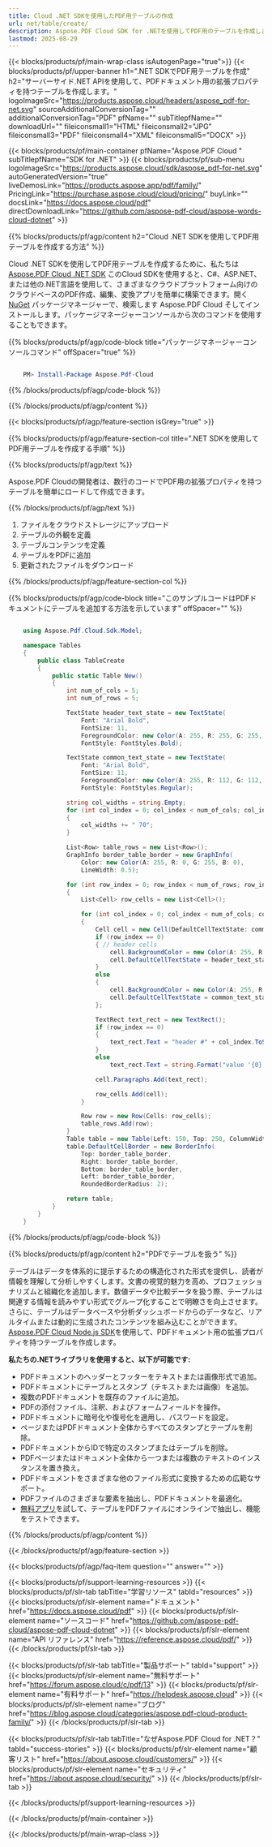```yaml
---
title: Cloud .NET SDKを使用したPDF用テーブルの作成
url: net/table/create/
description: Aspose.PDF Cloud SDK for .NETを使用してPDF用のテーブルを作成します。文書のために拡張された構造化レイアウトを動的に生成します。
lastmod: 2025-08-29
---
```


{{< blocks/products/pf/main-wrap-class isAutogenPage="true">}}
{{< blocks/products/pf/upper-banner h1=".NET SDKでPDF用テーブルを作成" h2="サーバーサイド.NET APIを使用して、PDFドキュメント用の拡張プロパティを持つテーブルを作成します。" logoImageSrc="https://products.aspose.cloud/headers/aspose_pdf-for-net.svg" sourceAdditionalConversionTag="" additionalConversionTag="PDF" pfName="" subTitlepfName="" downloadUrl="" fileiconsmall1="HTML" fileiconsmall2="JPG" fileiconsmall3="PDF" fileiconsmall4="XML" fileiconsmall5="DOCX" >}}

{{< blocks/products/pf/main-container pfName="Aspose.PDF Cloud " subTitlepfName="SDK for .NET" >}}
{{< blocks/products/pf/sub-menu logoImageSrc="https://products.aspose.cloud/sdk/aspose_pdf-for-net.svg"
autoGeneratedVersion="true"
liveDemosLink="https://products.aspose.app/pdf/family/" PricingLink="https://purchase.aspose.cloud/cloud/pricing/" buyLink="" docsLink="https://docs.aspose.cloud/pdf"  directDownloadLink="https://github.com/aspose-pdf-cloud/aspose-words-cloud-dotnet" >}}

{{% blocks/products/pf/agp/content h2="Cloud .NET SDKを使用してPDF用テーブルを作成する方法" %}}

Cloud .NET SDKを使用してPDF用テーブルを作成するために、私たちは
[Aspose.PDF Cloud .NET SDK](https://products.aspose.cloud/pdf/net/)
このCloud SDKを使用すると、C#、ASP.NET、または他の.NET言語を使用して、さまざまなクラウドプラットフォーム向けのクラウドベースのPDF作成、編集、変換アプリを簡単に構築できます。開く
[NuGet](https://www.nuget.org/packages/Aspose.Pdf-Cloud)
パッケージマネージャーで、検索します
Aspose.PDF Cloud
そしてインストールします。パッケージマネージャーコンソールから次のコマンドを使用することもできます。

{{% blocks/products/pf/agp/code-block title="パッケージマネージャーコンソールコマンド" offSpacer="true" %}}

```powershell

    PM> Install-Package Aspose.Pdf-Cloud

```

{{% /blocks/products/pf/agp/code-block %}}

{{% /blocks/products/pf/agp/content %}}

{{< blocks/products/pf/agp/feature-section isGrey="true" >}}

{{% blocks/products/pf/agp/feature-section-col title=".NET SDKを使用してPDF用テーブルを作成する手順" %}}

{{% blocks/products/pf/agp/text %}}

Aspose.PDF Cloudの開発者は、数行のコードでPDF用の拡張プロパティを持つテーブルを簡単にロードして作成できます。

{{% /blocks/products/pf/agp/text %}}

1. ファイルをクラウドストレージにアップロード
1. テーブルの外観を定義
1. テーブルコンテンツを定義
1. テーブルをPDFに追加
1. 更新されたファイルをダウンロード

{{% /blocks/products/pf/agp/feature-section-col %}}

{{% blocks/products/pf/agp/code-block title="このサンプルコードはPDFドキュメントにテーブルを追加する方法を示しています" offSpacer="" %}}

```cs

    using Aspose.Pdf.Cloud.Sdk.Model;

    namespace Tables
    {
        public class TableCreate
        {
            public static Table New()
            {
                int num_of_cols = 5;
                int num_of_rows = 5;

                TextState header_text_state = new TextState(
                    Font: "Arial Bold",
                    FontSize: 11,
                    ForegroundColor: new Color(A: 255, R: 255, G: 255, B: 255),
                    FontStyle: FontStyles.Bold);

                TextState common_text_state = new TextState(
                    Font: "Arial Bold",
                    FontSize: 11,
                    ForegroundColor: new Color(A: 255, R: 112, G: 112, B: 112),
                    FontStyle: FontStyles.Regular);

                string col_widths = string.Empty;
                for (int col_index = 0; col_index < num_of_cols; col_index++)
                {
                    col_widths += " 70";
                }

                List<Row> table_rows = new List<Row>();
                GraphInfo border_table_border = new GraphInfo(
                    Color: new Color(A: 255, R: 0, G: 255, B: 0),
                    LineWidth: 0.5);

                for (int row_index = 0; row_index < num_of_rows; row_index++)
                {
                    List<Cell> row_cells = new List<Cell>();

                    for (int col_index = 0; col_index < num_of_cols; col_index++)
                    {
                        Cell cell = new Cell(DefaultCellTextState: common_text_state, Paragraphs: new List<TextRect>());
                        if (row_index == 0)
                        { // header cells
                            cell.BackgroundColor = new Color(A: 255, R: 128, G: 128, B: 128);
                            cell.DefaultCellTextState = header_text_state;
                        }
                        else
                        {
                            cell.BackgroundColor = new Color(A: 255, R: 255, G: 255, B: 255);
                            cell.DefaultCellTextState = common_text_state;
                        };

                        TextRect text_rect = new TextRect();
                        if (row_index == 0)
                        {
                            text_rect.Text = "header #" + col_index.ToString();
                        }
                        else
                            text_rect.Text = string.Format("value '{0}', '{1}'", row_index, col_index);

                        cell.Paragraphs.Add(text_rect);

                        row_cells.Add(cell);
                    }

                    Row row = new Row(Cells: row_cells);
                    table_rows.Add(row);
                }
                Table table = new Table(Left: 150, Top: 250, ColumnWidths: col_widths, Rows: table_rows);
                table.DefaultCellBorder = new BorderInfo(
                    Top: border_table_border,
                    Right: border_table_border,
                    Bottom: border_table_border,
                    Left: border_table_border,
                    RoundedBorderRadius: 2);

                return table;
            }
        }
    }
```

{{% /blocks/products/pf/agp/code-block %}}

{{% blocks/products/pf/agp/content h2="PDFでテーブルを扱う" %}}

テーブルはデータを体系的に提示するための構造化された形式を提供し、読者が情報を理解して分析しやすくします。文書の視覚的魅力を高め、プロフェッショナリズムと組織化を追加します。数値データや比較データを扱う際、テーブルは関連する情報を読みやすい形式でグループ化することで明瞭さを向上させます。さらに、テーブルはデータベースや分析ダッシュボードからのデータなど、リアルタイムまたは動的に生成されたコンテンツを組み込むことができます。
[Aspose.PDF Cloud Node.js SDK](https://products.aspose.cloud/pdf/net/)を使用して、PDFドキュメント用の拡張プロパティを持つテーブルを作成します。

**私たちの.NETライブラリを使用すると、以下が可能です:**

+ PDFドキュメントのヘッダーとフッターをテキストまたは画像形式で追加。
+ PDFドキュメントにテーブルとスタンプ（テキストまたは画像）を追加。
+ 複数のPDFドキュメントを既存のファイルに追加。
+ PDFの添付ファイル、注釈、およびフォームフィールドを操作。
+ PDFドキュメントに暗号化や復号化を適用し、パスワードを設定。
+ ページまたはPDFドキュメント全体からすべてのスタンプとテーブルを削除。
+ PDFドキュメントからIDで特定のスタンプまたはテーブルを削除。
+ PDFページまたはドキュメント全体から一つまたは複数のテキストのインスタンスを置き換え。
+ PDFドキュメントをさまざまな他のファイル形式に変換するための広範なサポート。
+ PDFファイルのさまざまな要素を抽出し、PDFドキュメントを最適化。
+ [無料アプリ](https://products.aspose.app/pdf/table-extraction)を試して、テーブルをPDFファイルにオンラインで抽出し、機能をテストできます。

{{% /blocks/products/pf/agp/content %}}

{{< /blocks/products/pf/agp/feature-section >}}

{{< blocks/products/pf/agp/faq-item question="" answer="" >}}

{{< blocks/products/pf/support-learning-resources >}}
{{< blocks/products/pf/slr-tab tabTitle="学習リソース" tabId="resources" >}}
{{< blocks/products/pf/slr-element name="ドキュメント" href="https://docs.aspose.cloud/pdf" >}}
{{< blocks/products/pf/slr-element name="ソースコード" href="https://github.com/aspose-pdf-cloud/aspose-pdf-cloud-dotnet" >}}
{{< blocks/products/pf/slr-element name="API リファレンス" href="https://reference.aspose.cloud/pdf/" >}}
{{< /blocks/products/pf/slr-tab >}}

{{< blocks/products/pf/slr-tab tabTitle="製品サポート" tabId="support" >}}
{{< blocks/products/pf/slr-element name="無料サポート" href="https://forum.aspose.cloud/c/pdf/13" >}}
{{< blocks/products/pf/slr-element name="有料サポート" href="https://helpdesk.aspose.cloud" >}}
{{< blocks/products/pf/slr-element name="ブログ" href="https://blog.aspose.cloud/categories/aspose.pdf-cloud-product-family/" >}}
{{< /blocks/products/pf/slr-tab >}}

{{< blocks/products/pf/slr-tab tabTitle="なぜAspose.PDF Cloud for .NET？" tabId="success-stories" >}}
{{< blocks/products/pf/slr-element name="顧客リスト" href="https://about.aspose.cloud/customers/" >}}
{{< blocks/products/pf/slr-element name="セキュリティ" href="https://about.aspose.cloud/security/" >}}
{{< /blocks/products/pf/slr-tab >}}

{{< /blocks/products/pf/support-learning-resources >}}

{{< /blocks/products/pf/main-container >}}

{{< /blocks/products/pf/main-wrap-class >}}



